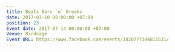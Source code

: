 ```yaml
---
title: Beats Bars `n` Breaks
date: 2017-07-10 08:00:00 +07:00
position: 23
Event date: 2017-07-14 00:00:00 +07:00
Venue: Birdcage
Event URL: https://www.facebook.com/events/1820777394811531/
---
```


